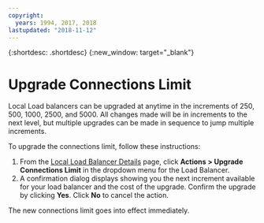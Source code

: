 ```yaml
---
copyright:
  years: 1994, 2017, 2018
lastupdated: "2018-11-12"
---
```


{:shortdesc: .shortdesc}
{:new_window: target="_blank"}

# Upgrade Connections Limit

Local Load balancers can be upgraded at anytime in the increments of 250, 500, 1000, 2500, and 5000. All changes made will be in increments to the next level, but multiple upgrades can be made in sequence to jump multiple increments. 

To upgrade the connections limit, follow these instructions:

1. From the [Local Load Balancer Details](view-all-load-balancers.html) page, click **Actions > Upgrade Connections Limit** in the dropdown menu for the Load Balancer.
2. A confirmation dialog displays showing you the next increment available for your load balancer and the cost of the upgrade. Confirm the upgrade by clicking **Yes**. Click **No** to cancel the action.

The new connections limit goes into effect immediately.